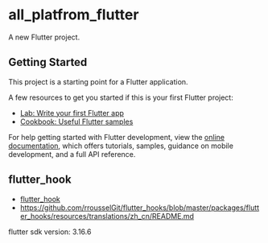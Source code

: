 # all_platfrom_flutter

A new Flutter project.

## Getting Started

This project is a starting point for a Flutter application.

A few resources to get you started if this is your first Flutter project:

- [Lab: Write your first Flutter app](https://docs.flutter.dev/get-started/codelab)
- [Cookbook: Useful Flutter samples](https://docs.flutter.dev/cookbook)

For help getting started with Flutter development, view the
[online documentation](https://docs.flutter.dev/), which offers tutorials,
samples, guidance on mobile development, and a full API reference.
## flutter_hook
- [flutter_hook](https://pub.dev/packages/flutter_hook)
- https://github.com/rrousselGit/flutter_hooks/blob/master/packages/flutter_hooks/resources/translations/zh_cn/README.md

flutter sdk version: 3.16.6